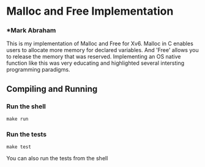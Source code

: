 # Malloc and Free Implementation

### \*Mark Abraham

This is my implementation of Malloc and Free for Xv6. Malloc in C enables users to allocate more memory for declared variables. And 'Free' allows you to release the memory that was reserved. Implementing an OS native function like this was very educating and highlighted several intersting programming paradigms. 

## Compiling and Running

### Run the shell

```
make run
```

### Run the tests

```
make test
```

You can also run the tests from the shell
